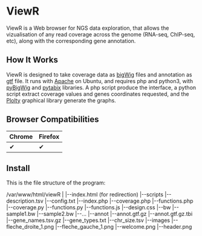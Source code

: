 # ViewR

ViewR is a Web browser for NGS data exploration, that allows the vizualisation of any read coverage across the genome (RNA-seq, ChIP-seq, etc), along with the corresponding gene annotation.

## How It Works

ViewR is designed to take coverage data as [bigWig](https://genome.ucsc.edu/goldenPath/help/bigWig.html) files and annotation as [gtf](https://www.ensembl.org/info/website/upload/gff.html) file.
It runs with [Apache](https://httpd.apache.org/) on Ubuntu, and requires php and python3, with [pyBigWig](https://github.com/deeptools/pyBigWig) and [pytabix](https://github.com/slowkow/pytabix) libraries. A php script produce the interface, a python script extract coverage values and genes coordinates requested, and the [Plolty](https://plotly.com/javascript/) graphical library generate the graphs.  

## Browser Compatibilities

| Chrome | Firefox | 
| ------ | ------- |
| ✔      | ✔       |

## Install

This is the file structure of the program:

/var/www/html/viewR
    |
    |--index.html (for redirection)
    |--scripts
        |--description.tsv
        |--config.txt
        |--index.php
        |--coverage.php
        |--functions.php
        |--coverage.py
        |--functions.py
        |--functions.js
        |--design.css
    |--bw
        |--sample1.bw
        |--sample2.bw
        |--...
    |--annot
        |--annot.gtf.gz
        |--annot.gtf.gz.tbi
        |--gene_names.tsv.gz
        |--gene_types.txt
        |--chr_size.tsv
    |--images
        |--fleche_droite_1.png
        |--fleche_gauche_1.png
        |--welcome.png
        |--header.png


